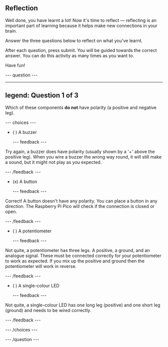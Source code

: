## Reflection

Well done, you have learnt a lot! Now it's time to reflect — reflecting is an important part of learning because it helps make new connections in your brain.

Answer the three questions below to reflect on what you've learnt.

After each question, press submit. You will be guided towards the correct answer. You can do this activity as many times as you want to.

Have fun!

--- question ---

---
legend: Question 1 of 3
---

Which of these components **do not** have polarity (a positive and negative leg).

--- choices ---

- ( ) A buzzer

  --- feedback ---
  
Try again, a buzzer does have polarity (usually shown by a '+' above the positive leg). When you wire a buzzer the wrong way round, it will still make a sound, but it might not play as you expected.

  --- /feedback ---

- (x) A button

  --- feedback ---

Correct! A button doesn't have any polarity. You can place a button in any direction. The Raspberry Pi Pico will check if the connection is closed or open. 

  --- /feedback ---

- ( ) A potentiometer

  --- feedback ---
  
Not quite, a potentiometer has three legs. A positive, a ground, and an analogue signal. These must be connected correctly for your potentiometer to work as expected. If you mix up the positive and ground then the potentiometer will work in reverse. 
 
  --- /feedback ---

- ( ) A single-colour LED

  --- feedback ---
  
Not quite, a single-colour LED has one long leg (positive) and one short leg (ground) and needs to be wired correctly. 

  --- /feedback ---

--- /choices ---

--- /question ---
